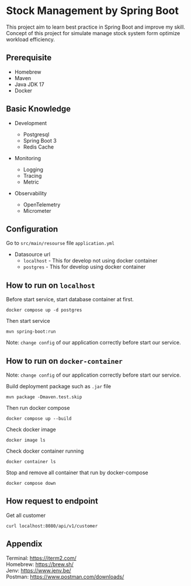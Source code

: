 # Stock Management by Spring Boot

This project aim to learn best practice in Spring Boot and improve my skill. Concept of this project for simulate manage
stock system form optimize workload efficiency.

## Prerequisite

- Homebrew
- Maven
- Java JDK 17
- Docker

## Basic Knowledge

- Development
    - Postgresql
    - Spring Boot 3
    - Redis Cache

- Monitoring
    - Logging
    - Tracing
    - Metric

- Observability
    - OpenTelemetry
    - Micrometer

## Configuration

Go to `src/main/resourse` file `application.yml`<br/>

- Datasource url
    - `localhost` - This for develop not using docker container
    - `postgres` - This for develop using docker container

## How to run on `localhost`

Before start service, start database container at first.

```aidl
docker compose up -d postgres
```

Then start service

```aidl
mvn spring-boot:run
```

Note: `change config` of our application correctly before start our service.

## How to run on `docker-container`

Note: `change config` of our application correctly before start our service.

Build deployment package such as `.jar` file

```aidl
mvn package -Dmaven.test.skip
```

Then run docker compose

```aidl
docker compose up --build
```

Check docker image

```aidl
docker image ls
```

Check docker container running

```aidl
docker container ls
```

Stop and remove all container that run by docker-compose

```aidl
docker compose down
```

## How request to endpoint

Get all customer

```aidl
curl localhost:8080/api/v1/customer
```

## Appendix

Terminal: https://iterm2.com/ <br/>
Homebrew: https://brew.sh/ <br/>
Jenv: https://www.jenv.be/ <br/>
Postman: https://www.postman.com/downloads/ <br/>